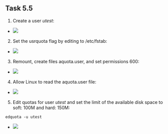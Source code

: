 ## Task 5.5

1. Create a user *utest*:
* ![](https://i.imgur.com/WUcQa7F.png)
2. Set the usrquota flag by editing to /etc/fstab:
* ![](https://i.imgur.com/zmv9Qmh.png)
3. Remount, create files aquota.user, and set permissions 600:
* ![](https://i.imgur.com/vbL9U9H.png)
4. Allow Linux to read the aquota.user file:
* ![](https://i.imgur.com/aOpYIco.png)
5. Edit quotas for user *utest* and set the limit of the available disk space to soft: 100M and hard: 150M:
```
edquota -u utest
```
* ![](https://i.imgur.com/8VMDDVK.png)
